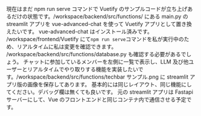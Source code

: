 現在はまだ npm run serve コマンドで Vuetify のサンプルコードが立ち上げあるだけの状態です。/workspace/backend/src/functions/ にある main.py の streamlit アプリを vue-advanced-chat を使って Vuetify アプリとして置き換えたいです。
vue-advanced-chat はインストール済みです。
/workspace/frontend/Vuetify にて`npm run serve`コマンドを私が実行中のため、リアルタイムに私は変更を確認できます。
/workspace/backend/src/functions/database.py も確認する必要があるでしょう。
チャットに参加しているメンバーを左側に一覧で表示し、LLM 及び他ユーザーとリアルタイムでやり取りする機能を実装したいです。/workspace/backend/src/functions/techbar サンプル.png に streamlit アプリ版の画像を保存してあります。
基本的には同じレイアウト、同じ機能にしてください。デバッグ欄は無くても良いです。
元の streamlit アプリは Fastapi サーバーにして、Vue のフロントエンドと同じコンテナ内で通信させる予定です。
